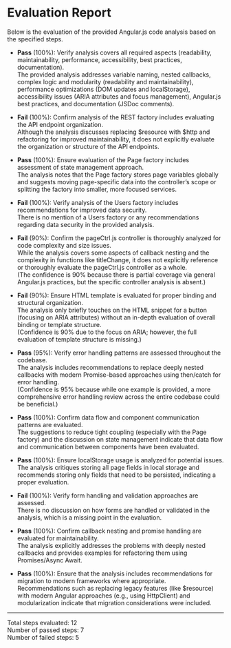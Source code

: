 # Evaluation Report

Below is the evaluation of the provided Angular.js code analysis based on the specified steps.

- **Pass** (100%): Verify analysis covers all required aspects (readability, maintainability, performance, accessibility, best practices, documentation).  
  The provided analysis addresses variable naming, nested callbacks, complex logic and modularity (readability and maintainability), performance optimizations (DOM updates and localStorage), accessibility issues (ARIA attributes and focus management), Angular.js best practices, and documentation (JSDoc comments). 

- **Fail** (100%): Confirm analysis of the REST factory includes evaluating the API endpoint organization.  
  Although the analysis discusses replacing $resource with $http and refactoring for improved maintainability, it does not explicitly evaluate the organization or structure of the API endpoints.

- **Pass** (100%): Ensure evaluation of the Page factory includes assessment of state management approach.  
  The analysis notes that the Page factory stores page variables globally and suggests moving page-specific data into the controller’s scope or splitting the factory into smaller, more focused services.

- **Fail** (100%): Verify analysis of the Users factory includes recommendations for improved data security.  
  There is no mention of a Users factory or any recommendations regarding data security in the provided analysis.

- **Fail** (90%): Confirm the pageCtrl.js controller is thoroughly analyzed for code complexity and size issues.  
  While the analysis covers some aspects of callback nesting and the complexity in functions like titleChange, it does not explicitly reference or thoroughly evaluate the pageCtrl.js controller as a whole.  
  (The confidence is 90% because there is partial coverage via general Angular.js practices, but the specific controller analysis is absent.)

- **Fail** (90%): Ensure HTML template is evaluated for proper binding and structural organization.  
  The analysis only briefly touches on the HTML snippet for a button (focusing on ARIA attributes) without an in-depth evaluation of overall binding or template structure.  
  (Confidence is 90% due to the focus on ARIA; however, the full evaluation of template structure is missing.)

- **Pass** (95%): Verify error handling patterns are assessed throughout the codebase.  
  The analysis includes recommendations to replace deeply nested callbacks with modern Promise-based approaches using then/catch for error handling.  
  (Confidence is 95% because while one example is provided, a more comprehensive error handling review across the entire codebase could be beneficial.)

- **Pass** (100%): Confirm data flow and component communication patterns are evaluated.  
  The suggestions to reduce tight coupling (especially with the Page factory) and the discussion on state management indicate that data flow and communication between components have been evaluated.

- **Pass** (100%): Ensure localStorage usage is analyzed for potential issues.  
  The analysis critiques storing all page fields in local storage and recommends storing only fields that need to be persisted, indicating a proper evaluation.

- **Fail** (100%): Verify form handling and validation approaches are assessed.  
  There is no discussion on how forms are handled or validated in the analysis, which is a missing point in the evaluation.

- **Pass** (100%): Confirm callback nesting and promise handling are evaluated for maintainability.  
  The analysis explicitly addresses the problems with deeply nested callbacks and provides examples for refactoring them using Promises/Async Await.

- **Pass** (100%): Ensure that the analysis includes recommendations for migration to modern frameworks where appropriate.  
  Recommendations such as replacing legacy features (like $resource) with modern Angular approaches (e.g., using HttpClient) and modularization indicate that migration considerations were included.

---

Total steps evaluated: 12  
Number of passed steps: 7  
Number of failed steps: 5